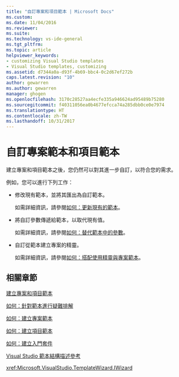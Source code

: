 ```yaml
---
title: "自訂專案和項目範本 | Microsoft Docs"
ms.custom: 
ms.date: 11/04/2016
ms.reviewer: 
ms.suite: 
ms.technology: vs-ide-general
ms.tgt_pltfrm: 
ms.topic: article
helpviewer_keywords:
- customizing Visual Studio templates
- Visual Studio templates, customizing
ms.assetid: d7344a0a-d93f-4b69-bbc4-0c2d67ef272b
caps.latest.revision: "10"
author: gewarren
ms.author: gewarren
manager: ghogen
ms.openlocfilehash: 3170c28527aa4ecfe335a946624ad95489b75280
ms.sourcegitcommit: f40311056ea0b4677efcca74a285dbb0ce0e7974
ms.translationtype: HT
ms.contentlocale: zh-TW
ms.lasthandoff: 10/31/2017
---
```

# <a name="customizing-project-and-item-templates"></a>自訂專案範本和項目範本
建立專案和項目範本之後，您仍然可以對其進一步自訂，以符合您的需求。  
  
 例如，您可以進行下列工作：  
  
-   修改現有範本，並將其匯出為自訂範本。  
  
     如需詳細資訊，請參閱[如何：更新現有的範本](../ide/how-to-update-existing-templates.md)。  
  
-   將自訂參數傳遞給範本，以取代現有值。  
  
     如需詳細資訊，請參閱[如何：替代範本中的參數](../ide/how-to-substitute-parameters-in-a-template.md)。  
  
-   自訂從範本建立專案的精靈。  
  
     如需詳細資訊，請參閱[如何：搭配使用精靈與專案範本](../extensibility/how-to-use-wizards-with-project-templates.md)。  
  
## <a name="related-sections"></a>相關章節  
 [建立專案和項目範本](../ide/creating-project-and-item-templates.md)  
  
 [如何：針對範本進行疑難排解](../ide/how-to-troubleshoot-templates.md)  
  
 [如何：建立專案範本](../ide/how-to-create-project-templates.md)  
  
 [如何：建立項目範本](../ide/how-to-create-item-templates.md)  
  
 [如何：建立入門套件](../ide/how-to-create-starter-kits.md)  
  
 [Visual Studio 範本結構描述參考](../extensibility/visual-studio-template-schema-reference.md)  
  
 <xref:Microsoft.VisualStudio.TemplateWizard.IWizard>